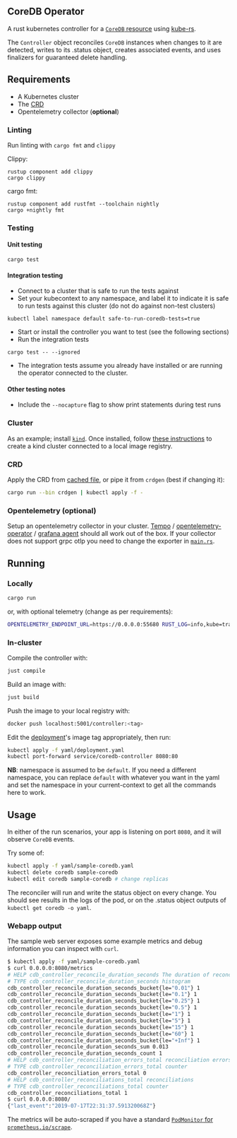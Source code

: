 ## CoreDB Operator

A rust kubernetes controller for a [`CoreDB` resource](https://github.com/CoreDB-io/coredb/blob/main/coredb-operator/yaml/crd.yaml) using [kube-rs](https://github.com/kube-rs/kube-rs/).

The `Controller` object reconciles `CoreDB` instances when changes to it are detected, writes to its .status object, creates associated events, and uses finalizers for guaranteed delete handling.

## Requirements
- A Kubernetes cluster
- The [CRD](yaml/crd.yaml)
- Opentelemetry collector (**optional**)

### Linting

Run linting with `cargo fmt` and `clippy`

Clippy:
```
rustup component add clippy
cargo clippy
```

cargo fmt:
```
rustup component add rustfmt --toolchain nightly
cargo +nightly fmt
```

### Testing


#### Unit testing

```
cargo test
```

#### Integration testing

- Connect to a cluster that is safe to run the tests against
- Set your kubecontext to any namespace, and label it to indicate it is safe to run tests against this cluster (do not do against non-test clusters)
```
kubectl label namespace default safe-to-run-coredb-tests=true
```

- Start or install the controller you want to test (see the following sections)
- Run the integration tests
```
cargo test -- --ignored
```
- The integration tests assume you already have installed or are running the operator connected to the cluster.

#### Other testing notes

- Include the `--nocapture` flag to show print statements during test runs

### Cluster
As an example; install [`kind`](https://kind.sigs.k8s.io/docs/user/quick-start/#installation). Once installed, follow [these instructions](https://kind.sigs.k8s.io/docs/user/local-registry/) to create a kind cluster connected to a local image registry.

### CRD
Apply the CRD from [cached file](yaml/crd.yaml), or pipe it from `crdgen` (best if changing it):

```sh
cargo run --bin crdgen | kubectl apply -f -
```

### Opentelemetry (optional)
Setup an opentelemetry collector in your cluster. [Tempo](https://github.com/grafana/helm-charts/tree/main/charts/tempo) / [opentelemetry-operator](https://github.com/open-telemetry/opentelemetry-helm-charts/tree/main/charts/opentelemetry-operator) / [grafana agent](https://github.com/grafana/helm-charts/tree/main/charts/agent-operator) should all work out of the box. If your collector does not support grpc otlp you need to change the exporter in [`main.rs`](./src/main.rs).

## Running

### Locally

```sh
cargo run
```

or, with optional telemetry (change as per requirements):

```sh
OPENTELEMETRY_ENDPOINT_URL=https://0.0.0.0:55680 RUST_LOG=info,kube=trace,controller=debug cargo run --features=telemetry
```

### In-cluster
Compile the controller with:
```sh
just compile
```

Build an image with:
```sh
just build
```

Push the image to your local registry with:
```sh
docker push localhost:5001/controller:<tag>
```

Edit the [deployment](./yaml/deployment.yaml)'s image tag appropriately, then run:

```sh
kubectl apply -f yaml/deployment.yaml
kubectl port-forward service/coredb-controller 8080:80
```

**NB**: namespace is assumed to be `default`. If you need a different namespace, you can replace `default` with whatever you want in the yaml and set the namespace in your current-context to get all the commands here to work.

## Usage
In either of the run scenarios, your app is listening on port `8080`, and it will observe `CoreDB` events.

Try some of:

```sh
kubectl apply -f yaml/sample-coredb.yaml
kubectl delete coredb sample-coredb
kubectl edit coredb sample-coredb # change replicas
```

The reconciler will run and write the status object on every change. You should see results in the logs of the pod, or on the .status object outputs of `kubectl get coredb -o yaml`.

### Webapp output
The sample web server exposes some example metrics and debug information you can inspect with `curl`.

```sh
$ kubectl apply -f yaml/sample-coredb.yaml
$ curl 0.0.0.0:8080/metrics
# HELP cdb_controller_reconcile_duration_seconds The duration of reconcile to complete in seconds
# TYPE cdb_controller_reconcile_duration_seconds histogram
cdb_controller_reconcile_duration_seconds_bucket{le="0.01"} 1
cdb_controller_reconcile_duration_seconds_bucket{le="0.1"} 1
cdb_controller_reconcile_duration_seconds_bucket{le="0.25"} 1
cdb_controller_reconcile_duration_seconds_bucket{le="0.5"} 1
cdb_controller_reconcile_duration_seconds_bucket{le="1"} 1
cdb_controller_reconcile_duration_seconds_bucket{le="5"} 1
cdb_controller_reconcile_duration_seconds_bucket{le="15"} 1
cdb_controller_reconcile_duration_seconds_bucket{le="60"} 1
cdb_controller_reconcile_duration_seconds_bucket{le="+Inf"} 1
cdb_controller_reconcile_duration_seconds_sum 0.013
cdb_controller_reconcile_duration_seconds_count 1
# HELP cdb_controller_reconciliation_errors_total reconciliation errors
# TYPE cdb_controller_reconciliation_errors_total counter
cdb_controller_reconciliation_errors_total 0
# HELP cdb_controller_reconciliations_total reconciliations
# TYPE cdb_controller_reconciliations_total counter
cdb_controller_reconciliations_total 1
$ curl 0.0.0.0:8080/
{"last_event":"2019-07-17T22:31:37.591320068Z"}
```

The metrics will be auto-scraped if you have a standard [`PodMonitor` for `prometheus.io/scrape`](https://github.com/prometheus-community/helm-charts/blob/b69e89e73326e8b504102a75d668dc4351fcdb78/charts/prometheus/values.yaml#L1608-L1650).
